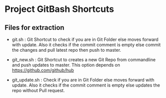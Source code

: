 # Project GitBash Shortcuts

## Files for extraction

  * git.sh : Git Shortcut to check if you are in Git Folder else moves forward with update. Also it checks if the commit comment is empty else commit the changes and pull latest repo then push to master.

  * git_new.sh : Git Shortcut to creates a new Git Repo from commandline and push updates to master. This option depends on https://github.com/github/hub

  * git_update.sh : Check if you are in Git Folder else moves forward with update. Also it checks if the commit comment is empty else updates the repo without Pull request.
